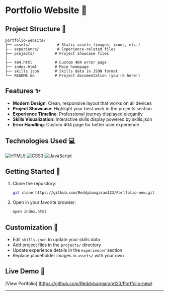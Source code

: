 # Portfolio Website 🌟

## Project Structure 📂

```
portfolio-website/
├── assets/            # Static assets (images, icons, etc.)
├── experience/        # Experience-related files
├── projects/         # Project showcase files
│
├── 404.html          # Custom 404 error page
├── index.html        # Main homepage
├── skills.json       # Skills data in JSON format
└── README.md         # Project documentation (you're here!)
```

## Features ✨

- **Modern Design**: Clean, responsive layout that works on all devices
- **Project Showcase**: Highlight your best work in the projects section
- **Experience Timeline**: Professional journey displayed elegantly
- **Skills Visualization**: Interactive skills display powered by skills.json
- **Error Handling**: Custom 404 page for better user experience

## Technologies Used 💻

![HTML5](https://img.shields.io/badge/-HTML5-E34F26?style=flat&logo=html5&logoColor=white)
![CSS3](https://img.shields.io/badge/-CSS3-1572B6?style=flat&logo=css3&logoColor=white)
![JavaScript](https://img.shields.io/badge/-JavaScript-F7DF1E?style=flat&logo=javascript&logoColor=black)

## Getting Started 🚀

1. Clone the repository:
   ```bash
   git clone https://github.com/Reddybangaram123/Portfolio-new.git
   ```

2. Open in your favorite browser:
   ```bash
   open index.html
   ```

## Customization 🎨

- Edit `skills.json` to update your skills data
- Add project files in the `projects/` directory
- Update experience details in the `experience/` section
- Replace placeholder images in `assets/` with your own

## Live Demo 🔗

[View Portfolio] (https://github.com/Reddybangaram123/Portfolio-new)

---

